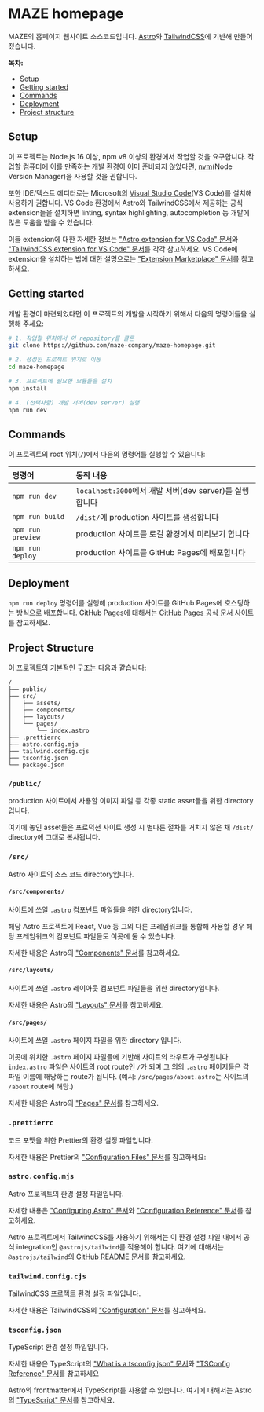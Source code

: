 # MAZE homepage

MAZE의 홈페이지 웹사이트 소스코드입니다. [Astro](https://astro.build/)와 [TailwindCSS](https://tailwindcss.com/)에 기반해 만들어졌습니다.

**목차:**

- [Setup](#setup)
- [Getting started](#getting-started)
- [Commands](#commands)
- [Deployment](#deployment)
- [Project structure](#project-structure)

## Setup

이 프로젝트는 Node.js 16 이상, npm v8 이상의 환경에서 작업할 것을 요구합니다. 작업할 컴퓨터에 이를 만족하는 개발 환경이 이미 준비되지 않았다면, [nvm](https://github.com/nvm-sh/nvm)(Node Version Manager)을 사용할 것을 권합니다.

또한 IDE/텍스트 에디터로는 Microsoft의 [Visual Studio Code](https://code.visualstudio.com/)(VS Code)를 설치해 사용하기 권합니다. VS Code 환경에서 Astro와 TailwindCSS에서 제공하는 공식 extension들을 설치하면 linting, syntax highlighting, autocompletion 등 개발에 많은 도움을 받을 수 있습니다.

이들 extension에 대한 자세한 정보는 ["Astro extension for VS Code" 문서](https://marketplace.visualstudio.com/items?itemName=astro-build.astro-vscode)와 ["TailwindCSS extension for VS Code" 문서](https://marketplace.visualstudio.com/items?itemName=bradlc.vscode-tailwindcss)를 각각 참고하세요. VS Code에 extension을 설치하는 법에 대한 설명으로는 ["Extension Marketplace" 문서](https://code.visualstudio.com/docs/editor/extension-marketplace)를 참고하세요.

## Getting started

개발 환경이 마련되었다면 이 프로젝트의 개발을 시작하기 위해서 다음의 명령어들을 실행해 주세요:

```sh
# 1. 작업할 위치에서 이 repository를 클론
git clone https://github.com/maze-company/maze-homepage.git

# 2. 생성된 프로젝트 위치로 이동
cd maze-homepage

# 3. 프로젝트에 필요한 모듈들을 설치
npm install

# 4. (선택사항) 개발 서버(dev server) 실행
npm run dev
```

## Commands

이 프로젝트의 root 위치(`/`)에서 다음의 명령어를 실행할 수 있습니다:

| 명령어            | 동작 내용                                               |
| :---------------- | :------------------------------------------------------ |
| `npm run dev`     | `localhost:3000`에서 개발 서버(dev server)를 실행합니다 |
| `npm run build`   | `/dist/`에 production 사이트를 생성합니다               |
| `npm run preview` | production 사이트를 로컬 환경에서 미리보기 합니다       |
| `npm run deploy`  | production 사이트를 GitHub Pages에 배포합니다           |

## Deployment

`npm run deploy` 명령어를 실행해 production 사이트를 GitHub Pages에 호스팅하는 방식으로 배포합니다. GitHub Pages에 대해서는 [GitHub Pages 공식 문서 사이트](https://docs.github.com/en/pages)를 참고하세요.

## Project Structure

이 프로젝트의 기본적인 구조는 다음과 같습니다:

```
/
├── public/
├── src/
│   ├── assets/
│   ├── components/
│   ├── layouts/
│   └── pages/
│       └── index.astro
├── .prettierrc
├── astro.config.mjs
├── tailwind.config.cjs
├── tsconfig.json
└── package.json
```

### `/public/`

production 사이트에서 사용할 이미지 파일 등 각종 static asset들을 위한 directory입니다.

여기에 놓인 asset들은 프로덕션 사이트 생성 시 별다른 절차를 거치지 않은 채 `/dist/` directory에 그대로 복사됩니다.

### `/src/`

Astro 사이트의 소스 코드 directory입니다.

#### `/src/components/`

사이트에 쓰일 `.astro` 컴포넌트 파일들을 위한 directory입니다.

해당 Astro 프로젝트에 React, Vue 등 그외 다른 프레임워크를 통합해 사용할 경우 해당 프레임워크의 컴포넌트 파일들도 이곳에 둘 수 있습니다.

자세한 내용은 Astro의 ["Components" 문서](https://docs.astro.build/en/core-concepts/astro-components/)를 참고하세요.

#### `/src/layouts/`

사이트에 쓰일 `.astro` 레이아웃 컴포넌트 파일들을 위한 directory입니다.

자세한 내용은 Astro의 ["Layouts" 문서](https://docs.astro.build/en/core-concepts/layouts/)를 참고하세요.

#### `/src/pages/`

사이트에 쓰일 `.astro` 페이지 파일을 위한 directory 입니다.

이곳에 위치한 `.astro` 페이지 파일들에 기반해 사이트의 라우트가 구성됩니다. `index.astro` 파일은 사이트의 root route인 `/`가 되며 그 외의 `.astro` 페이지들은 각 파일 이름에 해당하는 route가 됩니다. (예시: `/src/pages/about.astro`는 사이트의 `/about` route에 해당.)

자세한 내용은 Astro의 ["Pages" 문서](https://docs.astro.build/en/core-concepts/astro-pages/)를 참고하세요.

### `.prettierrc`

코드 포맷을 위한 Prettier의 환경 설정 파일입니다.

자세한 내용은 Prettier의 ["Configuration Files" 문서](https://prettier.io/docs/en/configuration.html)를 참고하세요:

### `astro.config.mjs`

Astro 프로젝트의 환경 설정 파일입니다.

자세한 내용은 ["Configuring Astro" 문서](https://docs.astro.build/en/guides/configuring-astro/)와 ["Configuration Reference" 문서](https://docs.astro.build/en/reference/configuration-reference/)를 참고하세요.

Astro 프로젝트에서 TailwindCSS를 사용하기 위해서는 이 환경 설정 파일 내에서 공식 integration인 `@astrojs/tailwind`를 적용해야 합니다. 여기에 대해서는 `@astrojs/tailwind`의 [GitHub README 문서](https://github.com/withastro/astro/tree/main/packages/integrations/tailwind)를 참고하세요.

### `tailwind.config.cjs`

TailwindCSS 프로젝트 환경 설정 파일입니다.

자세한 내용은 TailwindCSS의 ["Configuration" 문서](https://tailwindcss.com/docs/configuration)를 참고하세요.

### `tsconfig.json`

TypeScript 환경 설정 파일입니다.

자세한 내용은 TypeScript의 ["What is a tsconfig.json" 문서](https://www.typescriptlang.org/docs/handbook/tsconfig-json.html)와 ["TSConfig Reference" 문서](https://www.typescriptlang.org/tsconfig)를 참고하세요

Astro의 frontmatter에서 TypeScript를 사용할 수 있습니다. 여기에 대해서는 Astro의 ["TypeScript" 문서](https://docs.astro.build/en/guides/typescript/)를 참고하세요.
